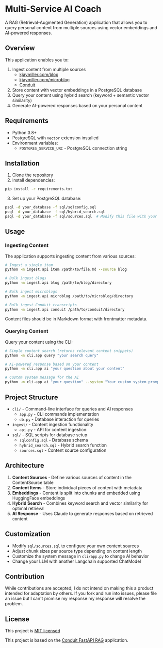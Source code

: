 # Multi-Service AI Coach

A RAG (Retrieval-Augmented Generation) application that allows you to query personal content from multiple sources using vector embeddings and AI-powered responses.

## Overview

This application enables you to:

1. Ingest content from multiple sources
    - [kjaymiller.com/blog](https://kjaymiller.com/blog/blog.html)
    - [kjaymiller.com/microblog](https://kjaymiller.com/microblog/microblog.html)
    - [Conduit](https://relay.fm/conduit)
2. Store content with vector embeddings in a PostgreSQL database
3. Query your content using hybrid search (keyword + semantic vector similarity)
4. Generate AI-powered responses based on your personal content

## Requirements

- Python 3.8+
- PostgreSQL with `vector` extension installed
- Environment variables:
  - `POSTGRES_SERVICE_URI` - PostgreSQL connection string

## Installation

1. Clone the repository
2. Install dependencies:

```bash
pip install -r requirements.txt
```

3. Set up your PostgreSQL database:

```bash
psql -d your_database -f sql/sqlconfig.sql
psql -d your_database -f sql/hybrid_search.sql
psql -d your_database -f sql/sources.sql  # Modify this file with your own sources
```

## Usage

### Ingesting Content

The application supports ingesting content from various sources:

```bash
# Ingest a single item
python -m ingest.api item /path/to/file.md --source blog

# Bulk ingest blogs
python -m ingest.api blog /path/to/blog/directory

# Bulk ingest microblogs
python -m ingest.api microblog /path/to/microblog/directory

# Bulk ingest Conduit transcripts
python -m ingest.api conduit /path/to/conduit/directory
```

Content files should be in Markdown format with frontmatter metadata.

### Querying Content

Query your content using the CLI:

```bash
# Simple content search (returns relevant content snippets)
python -m cli.app query "your search query"

# AI-powered response based on your content
python -m cli.app ai "your question about your content"

# Custom system message for the AI
python -m cli.app ai "your question" --system "Your custom system prompt"
```

## Project Structure

- `cli/` - Command-line interface for queries and AI responses
  - `app.py` - CLI commands implementation
  - `db.py` - Database interaction for queries
- `ingest/` - Content ingestion functionality
  - `api.py` - API for content ingestion
- `sql/` - SQL scripts for database setup
  - `sqlconfig.sql` - Database schema
  - `hybrid_search.sql` - Hybrid search function
  - `sources.sql` - Content source configuration

## Architecture

1. **Content Sources** - Define various sources of content in the ContentSource table
2. **Content Items** - Store individual pieces of content with metadata
3. **Embeddings** - Content is split into chunks and embedded using HuggingFace embeddings
4. **Hybrid Search** - Combines keyword search and vector similarity for optimal retrieval
5. **AI Response** - Uses Claude to generate responses based on retrieved content

## Customization

- Modify `sql/sources.sql` to configure your own content sources
- Adjust chunk sizes per source type depending on content length
- Customize the system message in `cli/app.py` to change AI behavior
- Change your LLM with another Langchain supported ChatModel

## Contribution

While contributions are accepted, I do not intend on making this a product intended for adaptation by others. If you fork and run into issues, please file an issue but I can't promise my response my response will resolve the problem.

## License

This project is [MIT licensed](/LICENSE)

This project is based on the [Conduit FastAPI RAG](https://github.com/kjaymiller/conduit-transcripts-fastapi) application.
